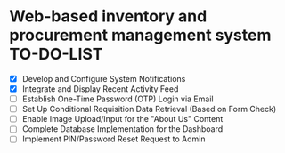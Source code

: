 # Web-based inventory and procurement management system TO-DO-LIST

- [X] Develop and Configure System Notifications
- [X] Integrate and Display Recent Activity Feed
- [ ] Establish One-Time Password (OTP) Login via Email
- [ ] Set Up Conditional Requisition Data Retrieval (Based on Form Check)
- [ ] Enable Image Upload/Input for the "About Us" Content
- [ ] Complete Database Implementation for the Dashboard
- [ ] Implement PIN/Password Reset Request to Admin
